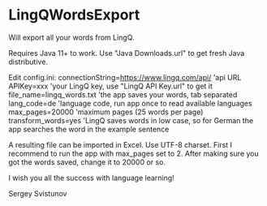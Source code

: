 # LingQWordsExport
Will export all your words from LingQ.

Requires Java 11+ to work. Use "Java Downloads.url" to get fresh Java distributive.

Edit config.ini:
connectionString=https://www.lingq.com/api/ 'api URL
APIKey=xxx  'your LingQ key, use "LingQ API Key.url" to get it
file_name=lingq_words.txt 'the app saves your words, tab separated
lang_code=de 'language code, run app once to read available languages
max_pages=20000 'maximum pages (25 words per page)
transform_words=yes 'LingQ saves words in low case, so for German the app searches the word in the example sentence

A resulting file can be imported in Excel. Use UTF-8 charset. First I recommend to run the app with max_pages set to 2. After making sure you got the words saved, change it to 20000 or so.

I wish you all the success with language learning!

Sergey Svistunov

